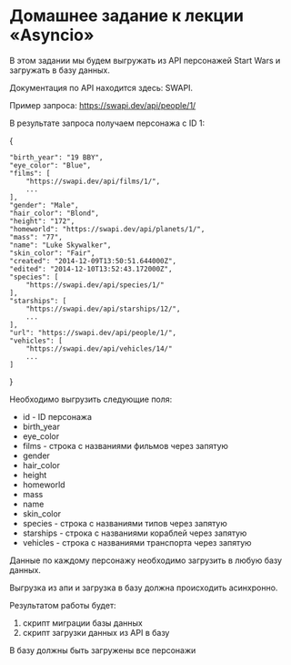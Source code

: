 # Домашнее задание к лекции «Asyncio»
В этом задании мы будем выгружать из API персонажей Start Wars и загружать в базу данных.

Документация по API находится здесь: SWAPI.

Пример запроса: https://swapi.dev/api/people/1/

В результате запроса получаем персонажа с ID 1:

{

    "birth_year": "19 BBY",
    "eye_color": "Blue",
    "films": [
        "https://swapi.dev/api/films/1/",
        ...
    ],
    "gender": "Male",
    "hair_color": "Blond",
    "height": "172",
    "homeworld": "https://swapi.dev/api/planets/1/",
    "mass": "77",
    "name": "Luke Skywalker",
    "skin_color": "Fair",
    "created": "2014-12-09T13:50:51.644000Z",
    "edited": "2014-12-10T13:52:43.172000Z",
    "species": [
        "https://swapi.dev/api/species/1/"
    ],
    "starships": [
        "https://swapi.dev/api/starships/12/",
        ...
    ],
    "url": "https://swapi.dev/api/people/1/",
    "vehicles": [
        "https://swapi.dev/api/vehicles/14/"
        ...
    ]
}

Необходимо выгрузить cледующие поля:
- id - ID персонажа
- birth_year
- eye_color
- films - строка с названиями фильмов через запятую
- gender
- hair_color
- height
- homeworld
- mass
- name
- skin_color
- species - строка с названиями типов через запятую
- starships - строка с названиями кораблей через запятую
- vehicles - строка с названиями транспорта через запятую
  
Данные по каждому персонажу необходимо загрузить в любую базу данных.

Выгрузка из апи и загрузка в базу должна происходить асинхронно.

Результатом работы будет:

1. скрипт миграции базы данных
2. скрипт загрузки данных из API в базу

В базу должны быть загружены все персонажи